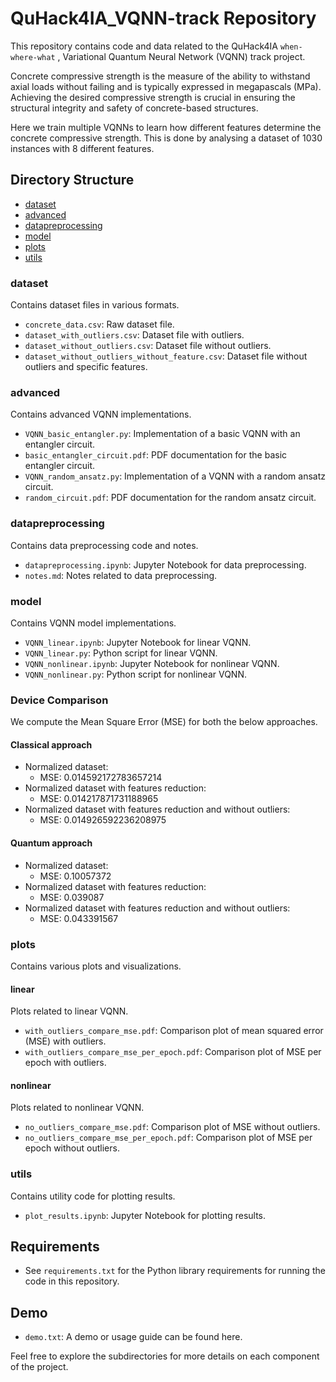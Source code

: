 # QuHack4IA_VQNN-track Repository

This repository contains code and data related to the QuHack4IA `when-where-what` , Variational Quantum Neural Network (VQNN) track project.

Concrete compressive strength is the measure of the ability to withstand axial loads without failing and is typically expressed in megapascals (MPa). Achieving the desired compressive strength is crucial in ensuring the structural integrity and safety of concrete-based structures.

Here we train multiple VQNNs to learn how different features determine the concrete compressive strength. This is done by analysing a dataset of 1030 instances with 8 different features.


## Directory Structure

- [dataset](#dataset)
- [advanced](#advanced)
- [datapreprocessing](#datapreprocessing)
- [model](#model)
- [plots](#plots)
- [utils](#utils)

### dataset
Contains dataset files in various formats.

- `concrete_data.csv`: Raw dataset file.
- `dataset_with_outliers.csv`: Dataset file with outliers.
- `dataset_without_outliers.csv`: Dataset file without outliers.
- `dataset_without_outliers_without_feature.csv`: Dataset file without outliers and specific features.

### advanced
Contains advanced VQNN implementations.

- `VQNN_basic_entangler.py`: Implementation of a basic VQNN with an entangler circuit.
- `basic_entangler_circuit.pdf`: PDF documentation for the basic entangler circuit.
- `VQNN_random_ansatz.py`: Implementation of a VQNN with a random ansatz circuit.
- `random_circuit.pdf`: PDF documentation for the random ansatz circuit.

### datapreprocessing
Contains data preprocessing code and notes.

- `datapreprocessing.ipynb`: Jupyter Notebook for data preprocessing.
- `notes.md`: Notes related to data preprocessing.

### model
Contains VQNN model implementations.

- `VQNN_linear.ipynb`: Jupyter Notebook for linear VQNN.
- `VQNN_linear.py`: Python script for linear VQNN.
- `VQNN_nonlinear.ipynb`: Jupyter Notebook for nonlinear VQNN.
- `VQNN_nonlinear.py`: Python script for nonlinear VQNN.

### Device Comparison
We compute the Mean Square Error (MSE) for both the below approaches.
#### Classical approach
- Normalized dataset:
  - MSE: 0.014592172783657214
- Normalized dataset with features reduction:
  - MSE: 0.014217871731188965
- Normalized dataset with features reduction and without outliers:
  - MSE: 0.014926592236208975
#### Quantum approach
- Normalized dataset:
  - MSE: 0.10057372
- Normalized dataset with features reduction:
  - MSE: 0.039087
- Normalized dataset with features reduction and without outliers:
  - MSE: 0.043391567

### plots
Contains various plots and visualizations.

#### linear
Plots related to linear VQNN.

- `with_outliers_compare_mse.pdf`: Comparison plot of mean squared error (MSE) with outliers.
- `with_outliers_compare_mse_per_epoch.pdf`: Comparison plot of MSE per epoch with outliers.

#### nonlinear
Plots related to nonlinear VQNN.

- `no_outliers_compare_mse.pdf`: Comparison plot of MSE without outliers.
- `no_outliers_compare_mse_per_epoch.pdf`: Comparison plot of MSE per epoch without outliers.

### utils
Contains utility code for plotting results.

- `plot_results.ipynb`: Jupyter Notebook for plotting results.

## Requirements

- See `requirements.txt` for the Python library requirements for running the code in this repository.

## Demo

- `demo.txt`: A demo or usage guide can be found here.

Feel free to explore the subdirectories for more details on each component of the project.
